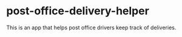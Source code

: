 # post-office-delivery-helper
 This is an app that helps post office drivers keep track of deliveries. 
